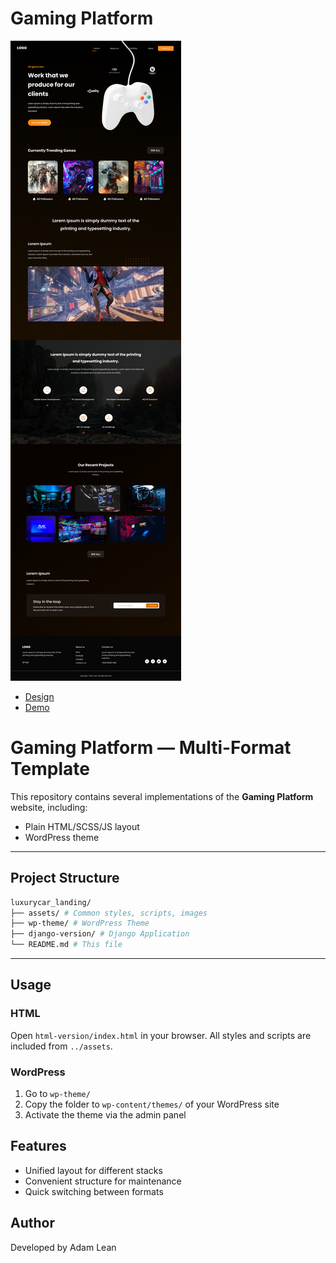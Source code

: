 # Gaming Platform

![Gaming Platform](./assets/img/screenshot.png)

- [Design](https://www.figma.com/design/oTn1jPS3r0KrnWPSVU4PUD/Gaming-Platform---Web-Design--Community-?node-id=1-4&t=l3WOeBCulwbBiSI7-1)
- [Demo](https://dg0st.github.io/gameplatforn/)

# Gaming Platform — Multi-Format Template

This repository contains several implementations of the **Gaming Platform** website, including:

- Plain HTML/SCSS/JS layout
- WordPress theme

---

## Project Structure

```bash
luxurycar_landing/
├── assets/ # Common styles, scripts, images
├── wp-theme/ # WordPress Theme
├── django-version/ # Django Application
└── README.md # This file
```

---

## Usage

### HTML

Open `html-version/index.html` in your browser. All styles and scripts are included from `../assets`.

### WordPress

1. Go to `wp-theme/`
2. Copy the folder to `wp-content/themes/` of your WordPress site
3. Activate the theme via the admin panel

## Features

- Unified layout for different stacks
- Convenient structure for maintenance
- Quick switching between formats

## Author

Developed by Adam Lean
